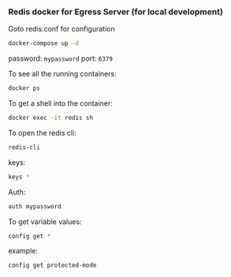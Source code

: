 ### Redis docker for Egress Server (for local development)

Goto redis.conf for configuration

```bash
docker-compose up -d
```

password: `mypassword`
port: `6379`


To see all the running containers:

```bash
docker ps
```

To get a shell into the container:

```bash
docker exec -it redis sh
```

To open the redis cli:

```bash
redis-cli
```

keys:

```bash
keys *
```

Auth:

```bash
auth mypassword
```

To get variable values:

```bash
config get *
```
example:

```bash
config get protected-mode
```











